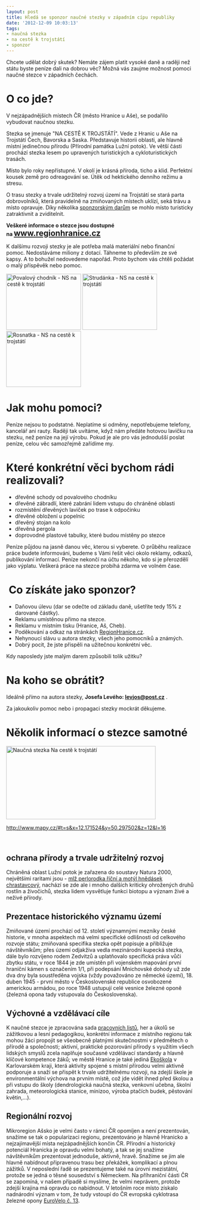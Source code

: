 ```yaml
---
layout: post
title: Hledá se sponzor naučné stezky v západním cípu republiky
date: '2012-12-09 10:03:13'
tags:
- naučná stezka
- na cestě k trojstátí
- sponzor
---
```

Chcete udělat dobrý skutek? Nemáte zájem platit vysoké daně a raději než státu byste peníze dali na dobrou věc? Možná vás zaujme možnost pomoci naučné stezce v západních čechách.

<h1>O co jde?</h1>
<p>V nejzápadnějších místech ČR (město Hranice u Aše), se podařilo vybudovat naučnou stezku.</p>
<p>Stezka se jmenuje "NA CESTĚ K TROJSTÁTÍ". Vede z Hranic u Aše na Trojstátí Čech, Bavorska a Saska. Představuje historii oblasti, ale hlavně místní jedinečnou přírodu (Přírodní památka Lužní potok). Ve větší části prochází stezka lesem po upravených turistických a cykloturistických trasách.</p>
<p>Místo bylo roky nepřístupné. V okolí je krásná příroda, ticho a klid. Perfektní kousek země pro odreagování se. Útěk od hektického denního režimu a stresu.</p>
<p>O trasu stezky a trvale udržitelný rozvoj území na Trojstátí se stará parta dobrovolníků, která pravidelně na zmiňovaných místech uklízí, seká trávu a místo opravuje. Díky několika <a href="http://www.regionhranice.cz/sponzori-stezky">sponzorským darům</a> se mohlo místo turisticky zatraktivnit a zviditelnit. </p>
<p><strong style="text-align: left;">Veškeré informace o stezce jsou dostupné na </strong><strong style="text-align: left;"><span style="font-size: 150%;"><a href="http://www.regionhranice.cz/">www.regionhranice.cz</a></span></strong></p>
<p>K dalšímu rozvoji stezky je ale potřeba malá materiální nebo finanční pomoc. Nedostáváme miliony z dotací. Táhneme to především ze své kapsy. A to bohužel nedovedeme napořád. Proto bychom vás chtěli požádat o malý příspěvěk nebo pomoc.</p>
<p><img src="http://www.tomas-dvorak.cz/images/242t.jpg" alt="Povalový chodník - NS na cestě k trojstátí" width="200" height="150" /> <img src="http://www.tomas-dvorak.cz/images/243t.jpg" alt="Strudánka - NS na cestě k trojstátí" width="200" height="150" /> <img src="http://www.tomas-dvorak.cz/images/244t.jpg" alt="Rosnatka - NS na cestě k trojstátí" width="200" height="150" /></p>
<h1>Jak mohu pomoci?</h1>
<p>Peníze nejsou to podstatné. Neplatíme si odměny, nepotřebujeme telefony, kancelář ani rauty. Raději tak uvítáme, když nám předáte hotovou lavičku na stezku, než peníze na její výrobu. Pokud je ale pro vás jednodušší poslat peníze, celou věc samozřejmě zařídíme my.</p>
<h1>Které konkrétní věci bychom rádi realizovali?</h1>
<ul>
<li>dřevěné schody od povalového chodníku</li>
<li>dřevěné zábradlí, které zabrání lidem vstupu do chráněné oblasti</li>
<li>rozmístění dřevěných laviček po trase k odpočinku</li>
<li>dřevěné obložení u popelnic</li>
<li>dřevěný stojan na kolo</li>
<li>dřevěná pergola</li>
<li>doprovodné plastové tabulky, které budou místěny po stezce</li>
</ul>
<p>Peníze půjdou na jasně danou věc, kterou si vyberete. O průběhu realizace práce budete informováni, budeme s Vámi řešit věci okolo reklamy, odkazů, publikování informací. Peníze nekončí na účtu někoho, kdo si je přerozdělí jako výplatu. Veškerá práce na stezce probíhá zdarma ve volném čase.</p>
<h1> Co získáte jako sponzor?</h1>
<ul>
<li>Daňovou úlevu (dar se odečte od základu daně, ušetříte tedy 15% z darované částky).</li>
<li>Reklamu umístěnou přimo na stezce.</li>
<li>Reklamu v místním tisku (Hranice, Aš, Cheb).</li>
<li>Poděkování a odkaz na stránkách <a href="http://www.regionhranice.cz/sponzori-stezky">RegionHranice.cz</a>.</li>
<li>Nehynoucí slávu u autora stezky, všech jeho pomocníků a známých.</li>
<li>Dobrý pocit, že jste přispěli na užitečnou konkrétní věc.</li>
</ul>
<p>Kdy naposledy jste malým darem způsobili tolik užitku?</p>
<h1>Na koho se obrátit?</h1>
<p>Ideálně přímo na autora stezky, <strong>Josefa Levého: <a href="mailto:levjos@post.cz">levjos@post.cz</a></strong> . </p>
<p>Za jakoukoliv pomoc nebo i propagaci stezky mockrát děkujeme.</p>
<h1>Několik informací o stezce samotné</h1>
<p><img src="http://www.tomas-dvorak.cz/images/241t.jpg" alt="Naučná stezka Na cestě k trojstátí" width="400" height="196" /></p>
<p><a href="http://www.mapy.cz/#t=s&x=12.171524&y=50.297502&z=12&l=16">http://www.mapy.cz/#t=s&x=12.171524&y=50.297502&z=12&l=16</a></p>
<p> </p>
<h2>ochrana přírody a trvale udržitelný rozvoj</h2>
<p>Chráněná oblast Lužní potok je zařazena do soustavy Natura 2000, největšími raritami jsou - <a href="http://www.regionhranice.cz/galerie/index.php?album=Prirodni%20nej">mlž perlorodka říční a motýl hnědásek chrastavcový</a>, nachází se zde ale i mnoho dalších kriticky ohrožených druhů rostlin a živočichů, stezka lidem vysvětluje funkci biotopu a význam živé a neživé přírody.</p>
<h2>Prezentace historického významu území</h2>
<p>Zmiňované území prochází od 12. století významnými mezníky české historie, v mnoha aspektech má velmi specifické odlišnosti od celkového rozvoje státu; zmiňovaná specifika stezka opět popisuje a přibližuje návštěvníkům; přes území odjakživa vedla mezinárodní kupecká stezka, dále bylo rozvíjeno rodem Zedvitzů a uplatňovalo specifická práva vůči zbytku státu, v roce 1844 je zde umístěn při vojenském mapování první hraniční kámen s označením 1/1, při podepsání Mnichovské dohody už zde dva dny byla soustředěna vojska (vždy považováno ze německé území), 18. duben 1945 - první město v Československé republice osvobozené americkou armádou, po roce 1948 ustupují celé vesnice železné oponě (železná opona tady vstupovala do Československa). </p>
<h2>Výchovné a vzdělávací cíle</h2>
<p>K naučné stezce je zpracována sada <a href="http://www.regionhranice.cz/pracovni-listy">pracovních listů</a>, her a úkolů se zážitkovou a lesní pedagogikou, konkrétní informace z místního regionu tak mohou žáci propojit se všeobecně platnými skutečnostmi v předmětech o přírodě a společnosti; aktivní, praktické pozorování přírody s využitím všech lidských smyslů zcela naplňuje současné vzdělávací standardy a hlavně klíčové kompetence žáků; ve městě Hranice je také jediná <a href="http://www.regionhranice.cz/ekoskola-hranice-a-jeji-aktivity">Ekoškola</a> v Karlovarském kraji, která aktivity spojené s místní přírodou velmi aktivně podporuje a snaží se přispět k trvale udržitelnému rozvoji, na zdejší škole je environmentální výchova na prvním místě, což jde vidět ihned před školou a při vstupu do školy (dendrologická naučná stezka, venkovní učebna, školní zahrada, meteorologická stanice, minizoo, výroba ptačích budek, pěstování květin,...).</p>
<h2>Regionální rozvoj</h2>
<p>Mikroregion Ašsko je velmi často v rámci ČR opomíjen a není prezentován, snažíme se tak o popularizaci regionu, prezentováno je hlavně Hranicko a nejzajímavější místa nejzápadnějších končin ČR. Přírodní a historický potenciál Hranicka je opravdu velmi bohatý, a tak se jej snažíme návštěvníkům prezentovat jednoduše, aktivně, hravě. Snažíme se jim ale hlavně nabídnout připravenou trasu bez překážek, komplikací a plnou zážitků. V neposlední řadě se prezentujeme také na úrovni mezistátní, protože se jedná o těsné sousedství s Německem. Na příhraniční části ČR se zapomíná, v našem případě si myslíme, že velmi neprávem, protože zdejší krajina má opravdu co nabídnout. V letošním roce místo získalo nadnárodní význam v tom, že tudy vstoupí do ČR evropská cyklotrasa železné opony <a href="http://www.regionhranice.cz/eurovelo-c-13">EuroVelo č. 13</a>.</p>
